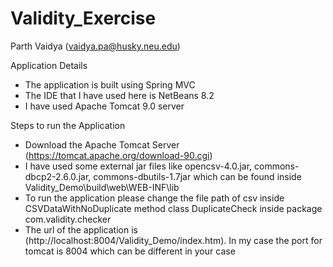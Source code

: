 # Validity_Exercise

Parth Vaidya (vaidya.pa@husky.neu.edu)

Application Details

* The application is built using Spring MVC
* The IDE that I have used here is NetBeans 8.2 
* I have used Apache Tomcat 9.0 server
 
Steps to run the Application

* Download the Apache Tomcat Server (https://tomcat.apache.org/download-90.cgi)
* I have used some external jar files like opencsv-4.0.jar, commons-dbcp2-2.6.0.jar, commons-dbutils-1.7jar which can be found inside   Validity_Demo\build\web\WEB-INF\lib
* To run the application please change the file path of csv inside CSVDataWithNoDuplicate method class DuplicateCheck inside package com.validity.checker
* The url of the application is (http://localhost:8004/Validity_Demo/index.htm). In my case the port for tomcat is 8004 which can be different in your case


